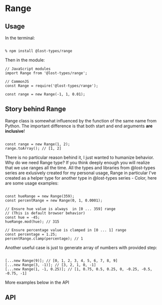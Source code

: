 # Range

## Usage

In the terminal:
```

% npm install @lost-types/range

```

Then in the module:
```
// JavaScript modules
import Range from '@lost-types/range';

// CommonJS
const Range = require('@lost-types/range');

const range = new Range(-1, 1, 0.01);

```

## Story behind Range

Range class is somewhat influenced by the function of the same name from Python. The important difference is that both start and end arguments **are inclusive**!
```

const range = new Range(1, 2);
range.toArray(); // [1, 2]

```
There is no particular reason behind it, I just wanted to humanize behavior.
Why do we need Range type? If you think deeply enough you will realize that we use ranges all the time. All the types and libraries from @lost-types series are exlusively created for my personal usage, Range in particular I've created as a helper type for another type in @lost-types series - Color, here are some usage examples:
```

const hueRange = new Range(359);
const percentRange = new Range(0, 1, 0.0001);

// Ensure hue value is always  in [0 ... 359] range
// (This is default browser behavior)
const hue = -45;
hueRange.mod(hue); // 315

// Ensure percentage value is clamped in [0 ... 1] range
const percentage = 1.25;
percentRange.clamp(percentage); // 1

```

Another useful case is just to generate array of numbers with provided step:
```

[...new Range(9)]; // [0, 1, 2, 3, 4, 5, 6, 7, 8, 9]
[...new Range(3, -1)]; // [3, 2, 1, 0, -1]
[...new Range(1, -1, 0.25)]; // [1, 0.75, 0.5, 0.25, 0, -0.25, -0.5, -0.75, -1]

```
More examples below in the API

## API
